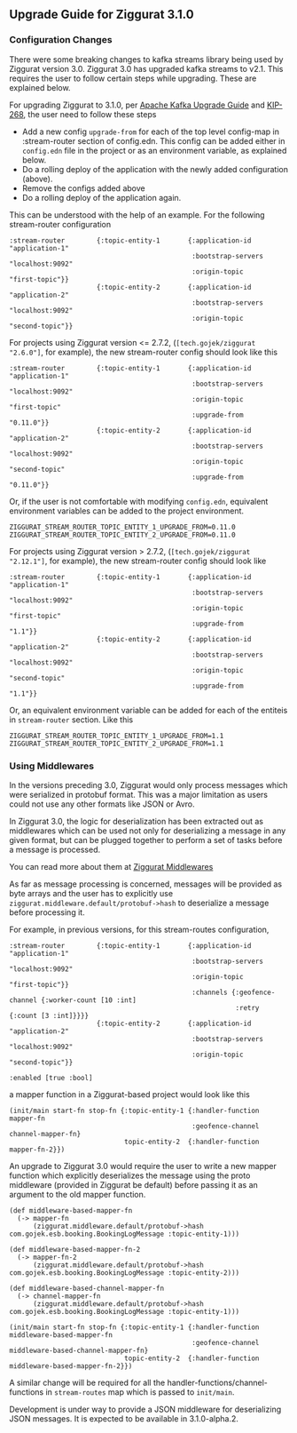 ## Upgrade Guide for Ziggurat 3.1.0

### Configuration Changes
There were some breaking changes to kafka streams library being used by Ziggurat version 3.0. 
Ziggurat 3.0 has upgraded kafka streams to v2.1. This requires the user to follow certain steps while
upgrading. These are explained below.


For upgrading Ziggurat to 3.1.0, per [Apache Kafka Upgrade Guide](https://kafka.apache.org/21/documentation/streams/upgrade-guide) 
and [KIP-268](https://cwiki.apache.org/confluence/display/KAFKA/KIP-268%3A+Simplify+Kafka+Streams+Rebalance+Metadata+Upgrade#KIP-268:SimplifyKafkaStreamsRebalanceMetadataUpgrade-Upgradingto2.0:), the user need to follow these steps
- Add a new config `upgrade-from` for each of the top level config-map in :stream-router section of 
  config.edn. This config can be added either in `config.edn` file in the project or as an environment 
  variable,
  as explained below.
- Do a rolling deploy of the application with the newly added configuration (above).
- Remove the configs added above
- Do a rolling deploy of the application again.


This can be understood with the help of an example. For the following stream-router configuration
```
:stream-router        {:topic-entity-1       {:application-id                 "application-1"
                                              :bootstrap-servers              "localhost:9092"
                                              :origin-topic                   "first-topic"}}
                      {:topic-entity-2       {:application-id                 "application-2"
                                              :bootstrap-servers              "localhost:9092"
                                              :origin-topic                   "second-topic"}}
```

For projects using Ziggurat version <= 2.7.2, (`[tech.gojek/ziggurat "2.6.0"]`, for example), 
the new stream-router config should look like this

```
:stream-router        {:topic-entity-1       {:application-id                 "application-1"
                                              :bootstrap-servers              "localhost:9092"
                                              :origin-topic                   "first-topic"
                                              :upgrade-from                   "0.11.0"}}
                      {:topic-entity-2       {:application-id                 "application-2"
                                              :bootstrap-servers              "localhost:9092"
                                              :origin-topic                   "second-topic"
                                              :upgrade-from                   "0.11.0"}}
```

Or, if the user is not comfortable with modifying `config.edn`, equivalent environment variables can be added to
the project environment.
```
ZIGGURAT_STREAM_ROUTER_TOPIC_ENTITY_1_UPGRADE_FROM=0.11.0
ZIGGURAT_STREAM_ROUTER_TOPIC_ENTITY_2_UPGRADE_FROM=0.11.0
```

For projects using Ziggurat version > 2.7.2, (`[tech.gojek/ziggurat "2.12.1"]`, for example), the new stream-router config 
should look like

```
:stream-router        {:topic-entity-1       {:application-id                 "application-1"
                                              :bootstrap-servers              "localhost:9092"
                                              :origin-topic                   "first-topic"
                                              :upgrade-from                   "1.1"}}
                      {:topic-entity-2       {:application-id                 "application-2"
                                              :bootstrap-servers              "localhost:9092"
                                              :origin-topic                   "second-topic"
                                              :upgrade-from                   "1.1"}}
```
Or, an equivalent environment variable can be added for each of the entiteis in `stream-router` section. Like this
```
ZIGGURAT_STREAM_ROUTER_TOPIC_ENTITY_1_UPGRADE_FROM=1.1
ZIGGURAT_STREAM_ROUTER_TOPIC_ENTITY_2_UPGRADE_FROM=1.1
```

### Using Middlewares

In the versions preceding 3.0, Ziggurat would only process messages which were serialized
in protobuf format. This was a major limitation as users could not use any other formats like JSON 
or Avro. 

In Ziggurat 3.0, the logic for deserialization has been extracted out as middlewares 
which can be used not only for deserializing a message in any given format, but
can be plugged together to perform a set of tasks before a message is processed.

You can read more about them at [Ziggurat Middlewares](https://github.com/gojek/ziggurat#middleware-in-ziggurat)

As far as message processing is concerned, messages will be provided as byte arrays and the user
has to explicitly use `ziggurat.middleware.default/protobuf->hash` to deserialize a message
before processing it.

For example, in previous versions, for this stream-routes configuration,
```
:stream-router        {:topic-entity-1       {:application-id                 "application-1"
                                              :bootstrap-servers              "localhost:9092"
                                              :origin-topic                   "first-topic"}}
                                              :channels {:geofence-channel {:worker-count [10 :int]
                                                         :retry            {:count [3 :int]}}}}
                      {:topic-entity-2       {:application-id                 "application-2"
                                              :bootstrap-servers              "localhost:9092"
                                              :origin-topic                   "second-topic"}}
                                                                                                                                                                             :enabled [true :bool]
```

a mapper function in a Ziggurat-based project would look like this
```
(init/main start-fn stop-fn {:topic-entity-1 {:handler-function  mapper-fn 
                                              :geofence-channel  channel-mapper-fn}
                             topic-entity-2  {:handler-function  mapper-fn-2}})
```

An upgrade to Ziggurat 3.0 would require the user to write a new mapper function 
which explicitly deserializes the message using the proto middleware (provided in Ziggurat be default) 
before passing it as an argument to the old mapper function.

```
(def middleware-based-mapper-fn
  (-> mapper-fn
      (ziggurat.middleware.default/protobuf->hash com.gojek.esb.booking.BookingLogMessage :topic-entity-1)))
      
(def middleware-based-mapper-fn-2
  (-> mapper-fn-2
      (ziggurat.middleware.default/protobuf->hash com.gojek.esb.booking.BookingLogMessage :topic-entity-2)))
      
(def middleware-based-channel-mapper-fn
  (-> channel-mapper-fn
      (ziggurat.middleware.default/protobuf->hash com.gojek.esb.booking.BookingLogMessage :topic-entity-1)))

(init/main start-fn stop-fn {:topic-entity-1 {:handler-function  middleware-based-mapper-fn 
                                              :geofence-channel  middleware-based-channel-mapper-fn}
                             topic-entity-2  {:handler-function  middleware-based-mapper-fn-2}})
```
A similar change will be required for all the handler-functions/channel-functions in 
`stream-routes` map which is passed to `init/main`.

Development is under way to provide a JSON middleware for deserializing JSON messages. 
It is expected to be available in 3.1.0-alpha.2.

